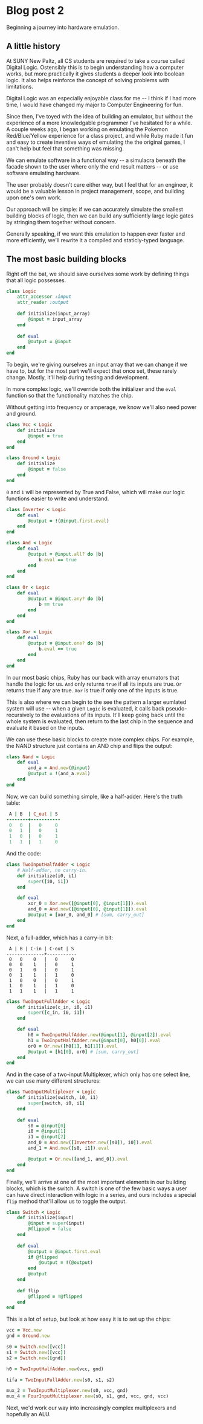 # Blog post 2

Beginning a journey into hardware emulation.

## A little history 

At SUNY New Paltz, all CS students are required to take a course called Digital Logic. Ostensibly this is to begin understanding how a computer works, but more practically it gives students a deeper look into boolean logic. It also helps reinforce the concept of solving problems with limitations.

Digital Logic was an especially enjoyable class for me -- I think if I had more time, I would have changed my major to Computer Engineering for fun.

Since then, I've toyed with the idea of building an emulator, but without the experience of a more knowledgable programmer I've hesitated for a while. A couple weeks ago, I began working on emulating the Pokemon Red/Blue/Yellow experience for a class project, and while Ruby made it fun and easy to create inventive ways of emulating the the original games, I can't help but feel that something was missing. 

We can emulate software in a functional way -- a simulacra beneath the facade shown to the user where only the end result matters -- or use software emulating hardware. 

The user probably doesn't care either way, but I feel that for an engineer, it would be a valuable lesson in project management, scope, and building upon one's own work.

Our approach will be simple: if we can accurately simulate the smallest building blocks of logic, then we can build any sufficiently large logic gates by stringing them together without concern.

Generally speaking, if we want this emulation to happen ever faster and more efficiently, we'll rewrite it a compiled and staticly-typed language.

## The most basic building blocks

Right off the bat, we should save ourselves some work by defining things that all logic possesses. 

```ruby
class Logic 
    attr_accessor :input 
    attr_reader :output 
    
    def initialize(input_array)
        @input = input_array
    end 
    
    def eval
        @output = @input
    end 
end 
```

To begin, we're giving ourselves an input array that we can change if we have to, but for the most part we'll expect that once set, these rarely change. Mostly, it'll help during testing and development.

In more complex logic, we'll override both the initializer and the `eval` function so that the functionality matches the chip.

Without getting into frequency or amperage, we know we'll also need power and ground. 

```ruby
class Vcc < Logic 
    def initialize
        @input = true 
    end 
end 

class Ground < Logic 
    def initialize 
        @input = false 
    end 
end 
```

`0` and `1` will be represented by True and False, which will make our logic functions easier to write and understand.

```ruby
class Inverter < Logic 
    def eval 
        @output = !(@input.first.eval)
    end 
end 

class And < Logic
    def eval 
        @output = @input.all? do |b|
            b.eval == true 
        end 
    end 
end 

class Or < Logic
    def eval 
        @output = @input.any? do |b|
            b == true 
        end 
    end 
end 

class Xor < Logic
    def eval 
        @output = @input.one? do |b|
            b.eval == true 
        end 
    end 
end 
```

In our most basic chips, Ruby has our back with array enumators that handle the logic for us. `And` only returns `true` if all its inputs are true. `Or` returns true if any are true. `Xor` is true if only one of the inputs is true.

This is also where we can begin to the see the pattern a larger eumlated system will use -- when a given `Logic` is evaluated, it calls back pseudo-recursively to the evaluations of its inputs. It'll keep going back until the whole system is evaluated, then return to the last chip in the sequence and evaluate it based on the inputs.

We can use these basic blocks to create more complex chips. For example, the NAND structure just contains an AND chip and flips the output:

```ruby
class Nand < Logic
    def eval  
        and_a = And.new(@input)
        @output = !(and_a.eval)
    end 
end 
```

Now, we can build something simple, like a half-adder. Here's the truth table:

```ruby
 A | B  | C_out | S
--------+-----------
 0   0  |   0     0
 0   1  |   0     1
 1   0  |   0     1 
 1   1  |   1     0
```

And the code:

```ruby
class TwoInputHalfAdder < Logic 
    # Half-adder, no carry-in.
    def initialize(i0, i1)
        super([i0, i1])
    end 

    def eval 
        xor_0 = Xor.new([@input[0], @input[1]]).eval
        and_0 = And.new([@input[0], @input[1]]).eval
        @output = [xor_0, and_0] # [sum, carry_out]
    end 
end 
```

Next, a full-adder, which has a carry-in bit:

```
 A | B | C-in | C-out | S
--------------+-----------
 0   0    0   |   0     0
 0   0    1   |   0     1
 0   1    0   |   0     1
 0   1    1   |   1     0
 1   0    0   |   0     1
 1   0    1   |   1     0 
 1   1    1   |   1     1
```

```ruby
class TwoInputFullAdder < Logic 
    def initialize(c_in, i0, i1)
        super([c_in, i0, i1])
    end

    def eval 
        h0 = TwoInputHalfAdder.new(@input[1], @input[2]).eval 
        h1 = TwoInputHalfAdder.new(@input[0], h0[0]).eval
        or0 = Or.new([h0[1], h1[1]]).eval
        @output = [h1[0], or0] # [sum, carry_out]
    end 
end 
```

And in the case of a two-input Multiplexer, which only has one select line, we can use many different structures:

```ruby
class TwoInputMultiplexer < Logic 
    def initialize(switch, i0, i1)
        super[switch, i0, i1]
    end
    
    def eval 
        s0 = @input[0]
        i0 = @input[1]
        i1 = @input[2]
        and_0 = And.new([Inverter.new([s0]), i0]).eval
        and_1 = And.new([s0, i1]).eval

        @output = Or.new([and_1, and_0]).eval
    end 
end 
```

Finally, we'll arrive at one of the most important elements in our building blocks, which is the switch. A switch is one of the few basic ways a user can have direct interaction with logic in a series, and ours includes a special `flip` method that'll allow us to toggle the output.

```ruby
class Switch < Logic 
    def initialize(input)
        @input = super(input)
        @flipped = false
    end 
    
    def eval 
        @output = @input.first.eval 
        if @flipped 
            @output = !(@output)
        end 
        @output
    end 
    
    def flip 
        @flipped = !@flipped 
    end 
end 
```

This is a lot of setup, but look at how easy it is to set up the chips:

```ruby
vcc = Vcc.new 
gnd = Ground.new 

s0 = Switch.new([vcc])
s1 = Switch.new([vcc])
s2 = Switch.new([gnd])

h0 = TwoInputHalfAdder.new(vcc, gnd)

tifa = TwoInputFullAdder.new(s0, s1, s2)

mux_2 = TwoInputMultiplexer.new(s0, vcc, gnd)
mux_4 = FourInputMultiplexer.new(s0, s1, gnd, vcc, gnd, vcc)
```

Next, we'd work our way into increasingly complex multiplexers and hopefully an ALU. 
